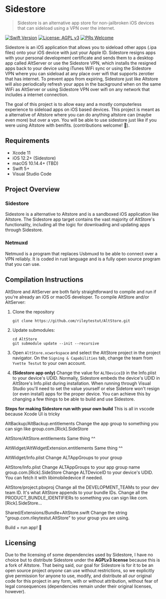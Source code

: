# Sidestore

> Sidestore is an alternative app store for non-jailbroken iOS devices that can sideload using a VPN over the internet. 

[![Swift Version](https://img.shields.io/badge/swift-5.0-orange.svg)](https://swift.org/)
[![License: AGPL v3](https://img.shields.io/badge/License-AGPL%20v3-blue.svg)](https://www.gnu.org/licenses/agpl-3.0)
[![PRs Welcome](https://img.shields.io/badge/PRs-welcome-brightgreen.svg?style=flat-square)](http://makeapullrequest.com)

Sidestore is an iOS application that allows you to sideload other apps (.ipa files) onto your iOS device with just your Apple ID. Sidestore resigns apps with your personal development certificate and sends them to a desktop app called AltServer or use the Sidestore VPN, which installs the resigned apps back to your device using iTunes WiFi sync or using the Sidestore VPN where you can sideload at any place over wifi that supports zerotier that has internet. To prevent apps from expiring, Sidestore just like Altstore will also periodically refresh your apps in the background when on the same WiFi as AltServer or using Sidestore VPN over wifi on any network that includes a internet connection.

The goal of this project is to allow easy and a mostly computerless experience to sideload apps on iOS based devices. This project is meant as a alternative of Altstore where you can do anything altstore can (maybe even more) but over a vpn. You will be able to use sidestore just like if you were using Altstore with benifits.
 (contributions welcome! 🙂).


## Requirements
- Xcode 11
- iOS 12.2+ (Sidestore)
- macOS 10.14.4+ (TBD)
- Swift 5+
- Visual Studio Code

## Project Overview

### Sidestore
Sidestore is a alternative to Altstore and is a sandboxed iOS application like Altstore. The Sidestore app target contains the vast majority of AltStore's functionality, including all the logic for downloading and updating apps through Sidestore.

### Netmuxd
Netmuxd is a program that replaces Usbmuxd to be able to connect over a VPN reliably. It is coded in rust language and is a fully open source program that you can use. 

## Compilation Instructions
AltStore and AltServer are both fairly straightforward to compile and run if you're already an iOS or macOS developer. To compile AltStore and/or AltServer:

1. Clone the repository 
	``` 
	git clone https://github.com/rileytestut/AltStore.git
	```
2. Update submodules: 
	```
	cd AltStore 
	git submodule update --init --recursive
	```
3. Open `AltStore.xcworkspace` and select the AltStore project in the project navigator. On the `Signing & Capabilities` tab, change the team from `Yvette Testut` to your own account.

5. **(Sidestore app only)** Change the value for `ALTDeviceID` in the Info.plist to your device's UDID. Normally, Sidestore embeds the device's UDID in AltStore's Info.plist during installation. When running through Visual Studio you'll need to set the value yourself or else Sidetore won't resign (or even install) apps for the proper device. You can achieve this by changing a few things to be able to build and use Sidestore.

**Steps for making Sidestore run with your own build**
This is all in vscode because Xcode UI is tricky

AltBackup/AltBackup.entitlements
Change the app group to something you can sign like group.com.[Rick].SideStore

AltStore/AltStore.entitlements
Same thing ^^

AltWidget/AltWidgetExtension.entitlements
Same thing ^^

AltWidget/Info.plist
Change ALTAppGroups to your group

AltStore/Info.plist
Change ALTAppGroups to your app group name group.com.[Rick].SideStore
Change ALTDeviceID to your device's UDID. You can fetch it with libimobiledevice if needed.

AltStore/project.pbxproj
Change all the DEVELOPMENT_TEAMs to your dev team ID. It's what AltStore appends to your bundle IDs.
Change all the PRODUCT_BUNDLE_IDENTIFIERs to something you can sign like com.[Rick].SideStore...

Shared/Extensions/Bundle+AltStore.swift
Change the string "group.com.rileytestut.AltStore" to your group you are using.

Build + run app! 🎉

## Licensing

Due to the licensing of some dependencies used by Sidestore, I have no choice but to distribute Sidestore under the **AGPLv3 license** because this is a fork of Altstore. That being said, our goal for Sidestore is for it to be an open source project *anyone* can use without restrictions, so we explicitly give permission for anyone to use, modify, and distribute all *our* original code for this project in any form, with or without attribution, without fear of legal consequences (dependencies remain under their original licenses, however).

